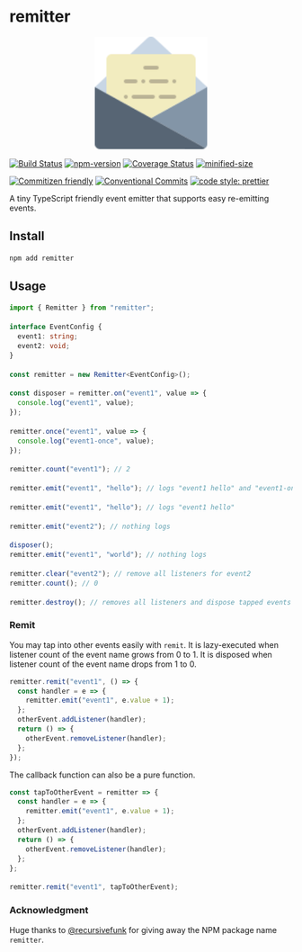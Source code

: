 # remitter

<p align="center">
  <img width="200" src="https://raw.githubusercontent.com/crimx/remitter/main/assets/remitter.svg">
</p>

[![Build Status](https://github.com/crimx/remitter/actions/workflows/build.yml/badge.svg)](https://github.com/crimx/remitter/actions/workflows/build.yml)
[![npm-version](https://img.shields.io/npm/v/remitter.svg)](https://www.npmjs.com/package/remitter)
[![Coverage Status](https://img.shields.io/coveralls/github/crimx/remitter/main)](https://coveralls.io/github/crimx/remitter?branch=main)
[![minified-size](https://img.shields.io/bundlephobia/minzip/remitter)](https://bundlephobia.com/package/remitter)

[![Commitizen friendly](https://img.shields.io/badge/commitizen-friendly-brightgreen.svg?maxAge=2592000)](http://commitizen.github.io/cz-cli/)
[![Conventional Commits](https://img.shields.io/badge/Conventional%20Commits-1.0.0-brightgreen.svg?maxAge=2592000)](https://conventionalcommits.org)
[![code style: prettier](https://img.shields.io/badge/code_style-prettier-ff69b4.svg?style=flat-square)](https://github.com/prettier/prettier)

A tiny TypeScript friendly event emitter that supports easy re-emitting events.

## Install

```bash
npm add remitter
```

## Usage

```ts
import { Remitter } from "remitter";

interface EventConfig {
  event1: string;
  event2: void;
}

const remitter = new Remitter<EventConfig>();

const disposer = remitter.on("event1", value => {
  console.log("event1", value);
});

remitter.once("event1", value => {
  console.log("event1-once", value);
});

remitter.count("event1"); // 2

remitter.emit("event1", "hello"); // logs "event1 hello" and "event1-once hello"

remitter.emit("event1", "hello"); // logs "event1 hello"

remitter.emit("event2"); // nothing logs

disposer();
remitter.emit("event1", "world"); // nothing logs

remitter.clear("event2"); // remove all listeners for event2
remitter.count(); // 0

remitter.destroy(); // removes all listeners and dispose tapped events
```

### Remit

You may tap into other events easily with `remit`. It is lazy-executed when listener count of the event name grows from 0 to 1. It is disposed when listener count of the event name drops from 1 to 0.

```js
remitter.remit("event1", () => {
  const handler = e => {
    remitter.emit("event1", e.value + 1);
  };
  otherEvent.addListener(handler);
  return () => {
    otherEvent.removeListener(handler);
  };
});
```

The callback function can also be a pure function.

```js
const tapToOtherEvent = remitter => {
  const handler = e => {
    remitter.emit("event1", e.value + 1);
  };
  otherEvent.addListener(handler);
  return () => {
    otherEvent.removeListener(handler);
  };
};

remitter.remit("event1", tapToOtherEvent);
```

### Acknowledgment

Huge thanks to [@recursivefunk](https://github.com/recursivefunk) for giving away the NPM package name `remitter`.
